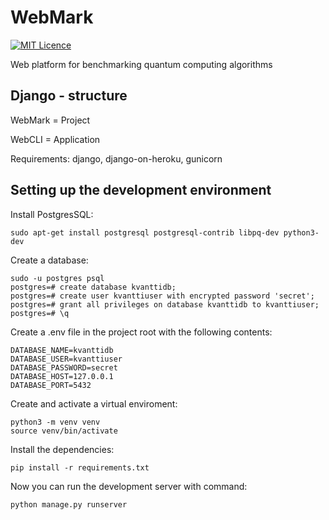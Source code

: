 # WebMark

[![MIT Licence](https://badges.frapsoft.com/os/mit/mit.png?v=103)](https://opensource.org/licenses/mit-license.php)

Web platform for benchmarking quantum computing algorithms

## Django - structure

WebMark = Project

WebCLI = Application

Requirements: django, django-on-heroku, gunicorn

## Setting up the development environment

Install PostgresSQL:

```
sudo apt-get install postgresql postgresql-contrib libpq-dev python3-dev
```

Create a database:
```
sudo -u postgres psql
postgres=# create database kvanttidb;
postgres=# create user kvanttiuser with encrypted password 'secret';
postgres=# grant all privileges on database kvanttidb to kvanttiuser;
postgres=# \q
```

Create a .env file in the project root with the following contents:
```
DATABASE_NAME=kvanttidb
DATABASE_USER=kvanttiuser
DATABASE_PASSWORD=secret
DATABASE_HOST=127.0.0.1
DATABASE_PORT=5432
```

Create and activate a virtual enviroment:
```
python3 -m venv venv
source venv/bin/activate
```

Install the dependencies:
```
pip install -r requirements.txt
```

Now you can run the development server with command:
```
python manage.py runserver
```
